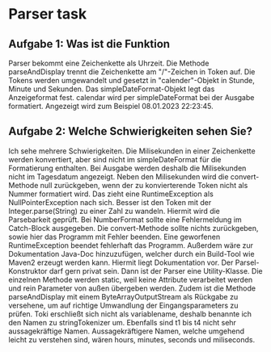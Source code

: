 # Parser task

<h2>Aufgabe 1: Was ist die Funktion</h2>

Parser bekommt eine Zeichenkette als Uhrzeit. Die Methode parseAndDisplay trennt die Zeichenkette
am "/"-Zeichen in Token auf. Die Tokens werden umgewandelt und gesetzt in "calender"-Objekt in
Stunde, Minute und Sekunden. Das simpleDateFormat-Objekt legt das Anzeigeformat fest. calendar wird
per simpleDateFormat bei der Ausgabe formatiert. Angezeigt wird zum Beispiel 08.01.2023 22:23:45.

<h2>Aufgabe 2: Welche Schwierigkeiten sehen Sie?</h2>

Ich sehe mehrere Schwierigkeiten. Die Milisekunden in einer Zeichenkette werden konvertiert, aber
sind nicht im simpleDateFormat für die Formatierung enthalten. Bei Ausgabe werden deshalb die
Milisekunden nicht im Tagesdatum angezeigt.
Neben den Milisekunden wird die convert-Methode null zurückgeben, wenn der zu konvierterende Token
nicht als Nummer formatiert wird. Das zieht eine RuntimeException als NullPointerException nach
sich. Besser ist den Token mit der Integer.parse(String) zu einer Zahl zu wandeln. Hiermit wird die
Parsebarkeit geprüft. Bei
NumberFormat sollte eine Fehlermeldung im Catch-Block ausgegeben. Die convert-Methode sollte nichts
zurückgeben, sowie hier das Programm mit Fehler beenden. Eine geworfenen RuntimeException beendet
fehlerhaft das Programm.
Außerdem wäre zur Dokumentation Java-Doc hinzuzufügen, welcher durch ein Build-Tool wie Maven2
erzeugt werden kann. Hiermit liegt Dokumentation vor.
Der Parsel-Konstruktor darf gern privat sein. Dann ist der Parser eine Utility-Klasse. Die einzelnen
Methode werden static, weil keine Attribute verarbeitet werden und rein Parameter von außen
übergeben werden. Zudem ist die Methode parseAndDisplay mit einem ByteArrayOutputStream als Rückgabe
zu versehene, um auf richtige Umwandlung der Eingangsparameters zu prüfen.
Toki erschließt sich nicht als variablename, deshalb benannte ich den Namen zu stringTokenizer um.
Ebenfalls sind t1 bis t4 nicht sehr aussagekräftige Namen. Aussagekräftigere Namen, welche umgehend
leicht zu verstehen sind, wären hours, minutes, seconds und miliseconds.
